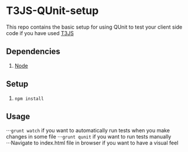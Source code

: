 # T3JS-QUnit-setup
This repo contains the basic setup for using QUnit to test your client side code if you have used [T3JS]("http://t3js.org")

## Dependencies
1. [Node](https://nodejs.org/)

## Setup
1. `npm install`

## Usage
⋅⋅⋅`grunt watch` if you want to automatically run tests when you make changes in some file
⋅⋅⋅`grunt qunit` if you want to run tests manually
⋅⋅⋅Navigate to index.html file in browser if you want to have a visual feel
